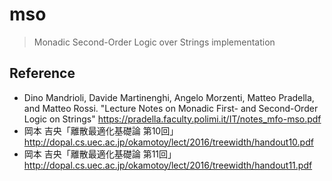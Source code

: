 # mso

> Monadic Second-Order Logic over Strings implementation

## Reference

- Dino Mandrioli, Davide Martinenghi, Angelo Morzenti, Matteo Pradella, and Matteo Rossi.
  "Lecture Notes on Monadic First- and Second-Order Logic on Strings"
  <https://pradella.faculty.polimi.it/IT/notes_mfo-mso.pdf>
- 岡本 吉央「離散最適化基礎論 第10回」<http://dopal.cs.uec.ac.jp/okamotoy/lect/2016/treewidth/handout10.pdf>
- 岡本 吉央「離散最適化基礎論 第11回」<http://dopal.cs.uec.ac.jp/okamotoy/lect/2016/treewidth/handout11.pdf>
